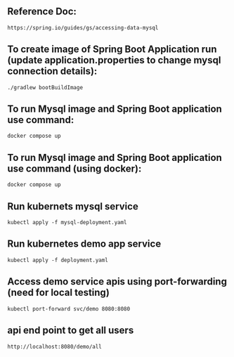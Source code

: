 ## Reference Doc:
    https://spring.io/guides/gs/accessing-data-mysql

## To create image of Spring Boot Application run (update application.properties to change mysql connection details):
    ./gradlew bootBuildImage

## To run Mysql image and Spring Boot application use command:
    docker compose up


## To run Mysql image and Spring Boot application use command (using docker):
    docker compose up


## Run kubernets mysql service
    kubectl apply -f mysql-deployment.yaml

## Run kubernetes demo app service
    kubectl apply -f deployment.yaml

## Access demo service apis using port-forwarding (need for local testing)
    kubectl port-forward svc/demo 8080:8080


## api end point to get all users
    http://localhost:8080/demo/all
